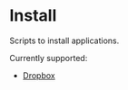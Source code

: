 # <i class="icon-beaker"></i> Install

Scripts to install applications.

Currently supported:

* [Dropbox](http://dropbox.com)
